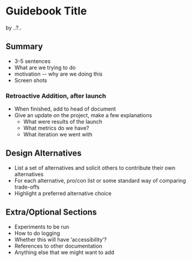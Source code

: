 # Guidebook Title
by ..?..

## Summary 
- 3-5 sentences
- What are we trying to do
- motivation -- why are we doing this
- Screen shots
### Retroactive Addition, after launch
- When finished, add to head of document
- Give an update on the project, make a few explanations
  - What were results of the launch
  - What metrics do we have?
  - What iteration we went with
## Design Alternatives
- List a set of alternatives and solicit others to contribute their own alternatives
- For each alternative, pro/con list or some standard way of comparing trade-offs
- Highlight a preferred alternative choice
## Extra/Optional Sections 
- Experiments to be run
- How to do logging
- Whether this will have ‘accessibility’?
- References to other documentation
- Anything else that we might want to add

